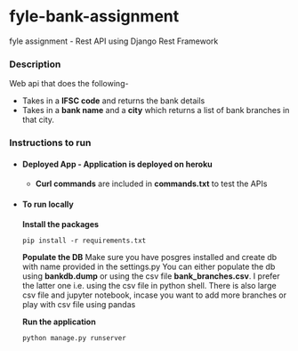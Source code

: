 # fyle-bank-assignment
fyle assignment - Rest API using Django Rest Framework

### Description 
Web api that does the following- 
- Takes in a **IFSC code** and returns the bank details 
- Takes in a **bank name** and a **city** which returns a list of bank branches in that city. 

### Instructions to run
- #### Deployed App - Application is deployed on heroku 
  - **Curl commands** are included in **commands.txt** to test the APIs

- #### To run locally 
    **Install the packages** 

    ```pip install -r requirements.txt```

    **Populate the DB**
    Make sure you have posgres installed and create db with name provided in the settings.py
    You can either populate the db using **bankdb.dump** or using the csv file **bank_branches.csv**. I prefer the latter one i.e. using the csv file in python shell.
    There is also large csv file and jupyter notebook, incase you want to add more branches or play with csv file using pandas 

    **Run the application**
    
      python manage.py runserver
